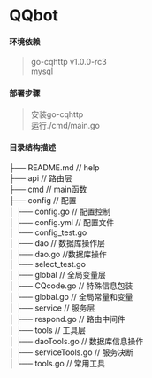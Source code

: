 # QQbot

#### 环境依赖
>go-cqhttp v1.0.0-rc3  
>mysql  

#### 部署步骤
>安装go-cqhttp  
>运行./cmd/main.go

#### 目录结构描述
├── README.md                   // help  
├── api                         // 路由层  
├── cmd                         // main函数  
├── config                      // 配置  
│   ├── config.go               // 配置控制   
│   ├── config.yml              // 配置文件  
│   └── config_test.go  
│
├── dao                         // 数据库操作层  
│   ├── dao.go                  //数据库操作  
│   └── select_test.go  
│
├── global                      // 全局变量层  
│   ├── CQcode.go               // 特殊信息包装   
│   └── global.go               // 全局常量和变量  
│
├── service                     // 服务层  
│   ├── respond.go              // 路由中间件   
│
├── tools                       // 工具层  
│   ├── daoTools.go             // 数据库信息操作   
│   ├── serviceTools.go         // 服务决断  
│   └── tools.go                // 常用工具